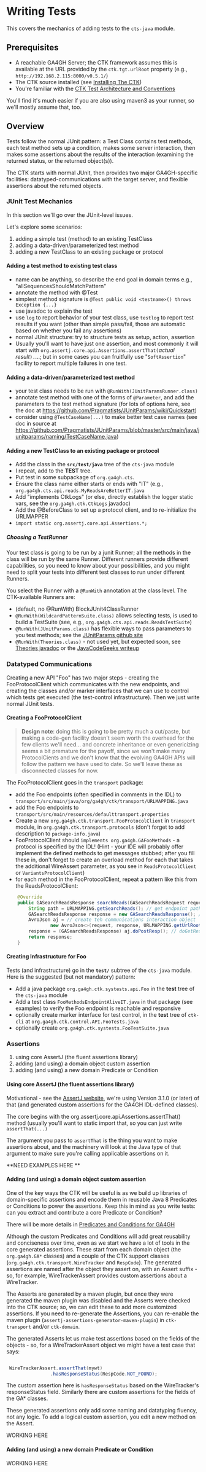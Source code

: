 # Writing Tests

This covers the mechanics of adding tests to the `cts-java` module.

## Prerequisites
- A reachable GA4GH Server; the CTK framework assumes this is available at the URL provided by the `ctk.tgt.urlRoot` property (e.g., `http://192.168.2.115:8000/v0.5.1/`)
- The CTK source installed (see [Installing The CTK](InstallingTheCTK.md))
- You're familiar with the [CTK Test Architecture and Conventions](TestArchAndConventions.md)

You'll find it's much easier if you are also using maven3 as your runner, so we'll mostly assume that, too.

## Overview

Tests follow the normal JUnit pattern: a Test Class contains test methods, each test method sets up a condition, makes some server interaction, then makes some assertions about the results of the interaction (examining the returned status, or the returned object(s)).

The CTK starts with normal JUnit, then provides two major GA4GH-specific facilities: datatyped-communications with the target server, and flexible assertions about the returned objects. 

### JUnit Test Mechanics

In this section we'll go over the JUnit-level issues.

Let's explore some scenarios:

1. adding a simple test (method) to an existing TestClass
1. adding a data-driven/parameterized test method
1. adding a new TestClass to an existing package or protocol

#### Adding a test method to existing test class
- name can be anything, so describe the end goal in domain terms e.g., "allSequencesShouldMatchPattern"
- annotate the method with @Test
- simplest method signature is `@Test public void <testname>() throws Exception {...}`
- use javadoc to explain the test
- use `log` to report behavior of your test class, use `testlog` to report test results if you want (other than simple pass/fail, those are automatic based on whether you fail any assertions)
- normal JUnit structure: try to structure tests as setup, action, assertion
- Usually you'll want to have just one assertion, and most commonly it will start with `org.assertj.core.api.Assertions.assertThat(`*actual result*`).`...; but in some cases you can fruitfully use "`SoftAssertion`" facility to report multiple failures in one test. 

#### Adding a data-driven/parameterized test method
- your test class needs to be run with `@RunWith(JUnitParamsRunner.class)`
- annotate test method with one of the forms of `@Parameter`, and add the parameters to the test method signature (for lots of options here, see the doc at https://github.com/Pragmatists/JUnitParams/wiki/Quickstart)
- consider using `@TestCaseName(...)` to make better test case names (see doc in source at https://github.com/Pragmatists/JUnitParams/blob/master/src/main/java/junitparams/naming/TestCaseName.java)

#### Adding a new TestClass to an existing package or protocol
- Add the class in the **`src/test/java`** tree of the `cts-java` module
- I repeat, add to the **TEST** tree.
- Put test in some subpackage of `org.ga4gh.cts`.
- Ensure the class name either starts or ends with "IT" (e.g., `org.ga4gh.cts.api.reads.MyReadsAreBetterIT.java`
- Add "implements CtkLogs" (or else, directly establish the logger static vars, see the `org.ga4gh.ctk.CtkLogs` javadoc)
- Add the @BeforeClass to set up a protocol client, and to re-initialize the URLMAPPER
- `import static org.assertj.core.api.Assertions.*;`

##### Choosing a TestRunner
Your test class is going to be run by a junit Runner; all the methods in the class will be run by the same Runner. Different runners provide different capabilities, so you need to know about your possibilities, and you might need to split your tests into different test classes to run under different Runners.

You select the Runner with a `@RunWith` annotation at the class level. The CTK-available Runners are:
- (default, no @RunWith) BlockJUnit4ClassRunner
- `@RunWith(WildcardPatternSuite.class)` allows selecting tests, is used to build a TestSuite (see, e.g., `org.ga4gh.cts.api.reads.ReadsTestSuite`)
- `@RunWith(JUnitParams.class)` has flexible ways to pass parameters to you test methods; see the [JUnitParams github site](https://github.com/Pragmatists/JUnitParams)
- `@RunWith(Theories.class)` - not used yet, but expected soon, see [Theories javadoc](http://junit.org/apidocs/org/junit/experimental/theories/Theories.html) or the [JavaCodeGeeks writeup](http://www.javacodegeeks.com/2013/12/introduction-to-junit-theories.html)

### Datatyped Communications

Creating a new API "Foo" has two major steps - creating the FooProtocolClient which communicates with the new endpoints, and creating the classes and/or marker interfaces that we can use to control which tests get executed (the test-control infrastructure). Then we just write normal JUnit tests.

#### Creating a FooProtocolClient
>**Design note**: doing this is going to be pretty much a cut/paste, but making a code-gen facility doesn't seem worth the overhead for the few clients we'll need... and concrete inheritance or even genericizing seems a bit premature for the payoff, since we won't make many ProtocolCients and we don't know that the evolving GA4GH APIs will follow the pattern we have used to date. So we'll leave these as disconnected classes for now.

The FooProtocolClient goes in the `transport` package:

- add the Foo endpoints (often specified in comments in the IDL) to `transport/src/main/java/org/ga4gh/ctk/transport/URLMAPPING.java`
- add the Foo endpoints to `transport/src/main/resources/defaulttransport.properties`
- Create a new `org.ga4gh.ctk.transport.FooProtocolClient` in `transport` module, in `org.ga4gh.ctk.transport.protocols` (don't forget to add description to `package-info.java`)
- FooProtocolClient should `implements org.ga4gh.GAFooMethods` - a protocol is specified by the IDL!
(Hint - your IDE will probably offer implement the defined methods to get messages stubbed; after you fill these in, don't forget to create an overload method for each that takes the additional WireAssert parameter, as you see in `ReadsProtocolClient` or `VariantsProtocolClient`)
- for each method in the FooProtocolClient, repeat a pattern like this from the ReadsProtocolClient:

```java
    @Override
    public GASearchReadsResponse searchReads(GASearchReadsRequest request) throws AvroRemoteException, GAException {
        String path = URLMAPPING.getSearchReads(); // get endpoint path
        GASearchReadsResponse response = new GASearchReadsResponse(); // create the expected Response 
        AvroJson aj = // create teh communications interaction object
                new AvroJson<>(request, response, URLMAPPING.getUrlRoot(), path, wireTracker);
        response = (GASearchReadsResponse) aj.doPostResp(); // doGetResp() or doPostResp()
        return response;
    }

```

#### Creating Infrastructure for Foo

Tests (and infrastructure) go in the **`test/`** subtree of the `cts-java` module. Here is the suggested (but not mandatory) pattern:

- Add a java package `org.ga4gh.ctk.systests.api.Foo` in the **test** tree of the `cts-java` module
- Add a test class `FooMethodsEndpointAliveIT.java` in that package (see examples) to verify the Foo endpoint is reachable and responsive
- optionally create marker interface for test control, in the **test** tree of `ctk-cli` at `org.ga4gh.ctk.control.API.FooTests.java`
- optionally create `org.ga4gh.ctk.systests.FooTestSuite.java`

### Assertions

1. using core AssertJ (the fluent assertions library)
1. adding (and using) a domain object custom assertion
1. adding (and using) a new domain Predicate or Condition

#### Using core AssertJ (the fluent assertions library)
Motivational - see the [AssertJ website](http://joel-costigliola.github.io/assertj/), we're using Version 3.1.0 (or later) of that (and generated custom assertions for the GA4GH IDL-defined classes).

The core begins with the org.assertj.core.api.Assertions.assertThat() method (usually you'll want to static import that, so you can just write `assertThat(...)`

The argument you pass to `assertThat` is the thing you want to make assertions about, and the machinery will look at the Java type of that argument to make sure you're calling applicable assertions on it.

**NEED EXAMPLES HERE **

#### Adding (and using) a domain object custom assertion
One of the key ways the CTK will be useful is as we build up libraries of domain-specific assertions and encode them in reusable Java 8 Predicates or Conditions to power the assertions. Keep this in mind as you write tests: can you extract and contribute a core Predicate or Condition?

There will be more details in [Predicates and Conditions for GA4GH](PredicatesAndConditions.md)

Although the custom Predicates and Conditions will add great reusability and conciseness over time, even as we start we have a lot of tools in the core generated assertions. These start from each domain object (the `org.ga4gh.GA*` classes) and a couple of the CTK support classes (`org.ga4gh.ctk.transport.WireTracker` and `RespCode`). The generated assertions are named after the object they assert on, with an Assert suffix - so, for example, WireTrackerAssert provides custom assertions about a WireTracker.

The Asserts are generated by a maven plugin, but once they were generated the maven plugin was disabled and the Asserts were checked into the CTK source; so, we can edit these to add more customized assertions. If you need to re-generate the Assertions, you can re-enable the maven plugin (`assertj-assertions-generator-maven-plugin`) in `ctk-transport` and/or `ctk-domain`.

The generated Asserts let us make test assertions based on the fields of the objects - so, for a WireTrackerAssert object we might have a test case that says:

```java

 WireTrackerAssert.assertThat(mywt)
                .hasResponseStatus(RespCode.NOT_FOUND);

```

The custom assertion here is `hasResponseStatus` based on the WireTracker's responseStatus field. Similarly there are custom assertions for the fields of the GA* classes.

These generated assertions only add some naming and datatyping fluency, not any logic. To add a logical custom assertion, you edit a new method on the Assert.

 WORKING HERE

#### Adding (and using) a new domain Predicate or Condition

WORKING HERE


